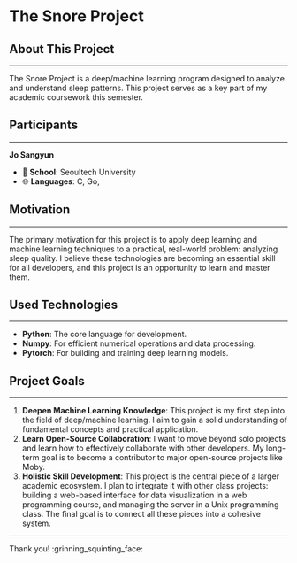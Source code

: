# The Snore Project

## About This Project
* * *
The Snore Project is a deep/machine learning program designed to analyze and understand sleep patterns. This project serves as a key part of my academic coursework this semester.

## Participants
* * *
**Jo Sangyun**
- :school: **School**: Seoultech University
- :globe_with_meridians: **Languages**: C, Go,

## Motivation
* * *
The primary motivation for this project is to apply deep learning and machine learning techniques to a practical, real-world problem: analyzing sleep quality. I believe these technologies are becoming an essential skill for all developers, and this project is an opportunity to learn and master them.

## Used Technologies
* * *
- **Python**: The core language for development.
- **Numpy**: For efficient numerical operations and data processing.
- **Pytorch**: For building and training deep learning models.

## Project Goals
* * *
1.  **Deepen Machine Learning Knowledge**: This project is my first step into the field of deep/machine learning. I aim to gain a solid understanding of fundamental concepts and practical application.
2.  **Learn Open-Source Collaboration**: I want to move beyond solo projects and learn how to effectively collaborate with other developers. My long-term goal is to become a contributor to major open-source projects like Moby.
3.  **Holistic Skill Development**: This project is the central piece of a larger academic ecosystem. I plan to integrate it with other class projects: building a web-based interface for data visualization in a web programming course, and managing the server in a Unix programming class. The final goal is to connect all these pieces into a cohesive system.

---
Thank you! :grinning_squinting_face:
